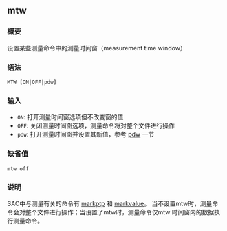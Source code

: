 ## mtw

### 概要

设置某些测量命令中的测量时间窗（measurement time window）

### 语法

``` {.bash}
MTW [ON|OFF|pdw]
```

### 输入

- `ON`: 打开测量时间窗选项但不改变窗的值
- `OFF`: 关闭测量时间窗选项，测量命令将对整个文件进行操作
- `pdw`: 打开测量时间窗并设置其新值，参考 [pdw](/data-process/cut-data.md) 一节

### 缺省值

``` {.bash}
mtw off
```

### 说明

SAC中与测量有关的命令有 [markptp](/commands/markptp.md) 和
[markvalue](/commands/markvalue.md)。
当不设置mtw时，测量命令会对整个文件进行操作；当设置了mtw时，测量命令仅mtw
时间窗内的数据执行测量命令。
